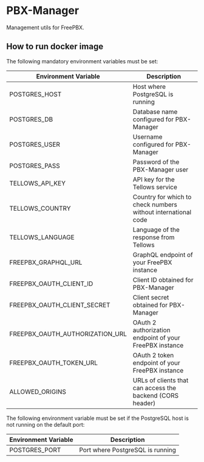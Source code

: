 # PBX-Manager

Management utils for FreePBX.

## How to run docker image

The following mandatory environment variables must be set:

| Environment Variable            | Description                                                   |
|---------------------------------|---------------------------------------------------------------|
| POSTGRES_HOST                   | Host where PostgreSQL is running                              |
| POSTGRES_DB                     | Database name configured for PBX-Manager                      |
| POSTGRES_USER                   | Username configured for PBX-Manager                           |
| POSTGRES_PASS                   | Password of the PBX-Manager user                              |
| TELLOWS_API_KEY                 | API key for the Tellows service                               |
| TELLOWS_COUNTRY                 | Country for which to check numbers without international code |
| TELLOWS_LANGUAGE                | Language of the response from Tellows                         |
| FREEPBX_GRAPHQL_URL             | GraphQL endpoint of your FreePBX instance                     |
| FREEPBX_OAUTH_CLIENT_ID         | Client ID obtained for PBX-Manager                            |
| FREEPBX_OAUTH_CLIENT_SECRET     | Client secret obtained for PBX-Manager                        |
| FREEPBX_OAUTH_AUTHORIZATION_URL | OAuth 2 authorization endpoint of your FreePBX instance       |
| FREEPBX_OAUTH_TOKEN_URL         | OAuth 2 token endpoint of your FreePBX instance               |
| ALLOWED_ORIGINS                 | URLs of clients that can access the backend (CORS header)     |

The following environment variable must be set if the PostgreSQL host is not running on the default port:

| Environment Variable | Description                      |
|----------------------|----------------------------------|
| POSTGRES_PORT        | Port where PostgreSQL is running |